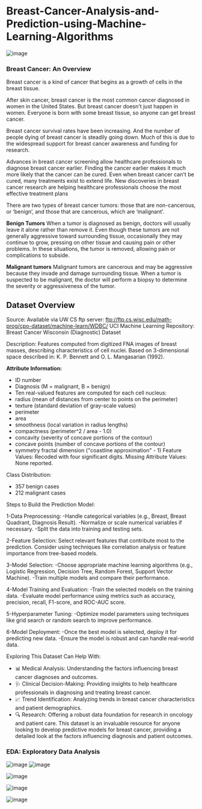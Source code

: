 # Breast-Cancer-Analysis-and-Prediction-using-Machine-Learning-Algorithms

![image](https://github.com/user-attachments/assets/b48f6b3f-2a58-47e5-a185-1774f8264b54)

### **Breast Cancer: An Overview** 

Breast cancer is a kind of cancer that begins as a growth of cells in the breast tissue.

After skin cancer, breast cancer is the most common cancer diagnosed in women in the United States. But breast cancer doesn't just happen in women. Everyone is born with some breast tissue, so anyone can get breast cancer.

Breast cancer survival rates have been increasing. And the number of people dying of breast cancer is steadily going down. Much of this is due to the widespread support for breast cancer awareness and funding for research.

Advances in breast cancer screening allow healthcare professionals to diagnose breast cancer earlier. Finding the cancer earlier makes it much more likely that the cancer can be cured. Even when breast cancer can't be cured, many treatments exist to extend life. New discoveries in breast cancer research are helping healthcare professionals choose the most effective treatment plans 


There are two types of breast cancer tumors: those that are non-cancerous, or ‘benign’, and those that are cancerous, which are ‘malignant’.

**Benign Tumors**
When a tumor is diagnosed as benign, doctors will usually leave it alone rather than remove it. Even though these tumors are not generally aggressive toward surrounding tissue, occasionally they may continue to grow, pressing on other tissue and causing pain or other problems. In these situations, the tumor is removed, allowing pain or complications to subside.

**Malignant tumors**
Malignant tumors are cancerous and may be aggressive because they invade and damage surrounding tissue. When a tumor is suspected to be malignant, the doctor will perform a biopsy to determine the severity or aggressiveness of the tumor.

## Dataset Overview

Source: Available via UW CS ftp server: ftp://ftp.cs.wisc.edu/math-prog/cpo-dataset/machine-learn/WDBC/ UCI Machine Learning Repository: Breast Cancer Wisconsin (Diagnostic) Dataset

Description: Features computed from digitized FNA images of breast masses, describing characteristics of cell nuclei. Based on 3-dimensional space described in: K. P. Bennett and O. L. Mangasarian (1992).

**Attribute Information:**

- ID number
- Diagnosis (M = malignant, B = benign)
- Ten real-valued features are computed for each cell nucleus:
- radius (mean of distances from center to points on the perimeter)
- texture (standard deviation of gray-scale values)
- perimeter
- area
- smoothness (local variation in radius lengths)
- compactness (perimeter^2 / area - 1.0)
- concavity (severity of concave portions of the contour)
- concave points (number of concave portions of the contour)
- symmetry
fractal dimension ("coastline approximation" - 1)
Feature Values: Recoded with four significant digits. Missing Attribute Values: None reported.

Class Distribution:

- 357 benign cases
- 212 malignant cases

Steps to Build the Prediction Model:

1-Data Preprocessing: -Handle categorical variables (e.g., Breast, Breast Quadrant, Diagnosis Result). -Normalize or scale numerical variables if necessary. -Split the data into training and testing sets.

2-Feature Selection: Select relevant features that contribute most to the prediction. Consider using techniques like correlation analysis or feature importance from tree-based models.

3-Model Selection: -Choose appropriate machine learning algorithms (e.g., Logistic Regression, Decision Tree, Random Forest, Support Vector Machine). -Train multiple models and compare their performance.

4-Model Training and Evaluation: -Train the selected models on the training data. -Evaluate model performance using metrics such as accuracy, precision, recall, F1-score, and ROC-AUC score.

5-Hyperparameter Tuning: -Optimize model parameters using techniques like grid search or random search to improve performance.

6-Model Deployment: -Once the best model is selected, deploy it for predicting new data. -Ensure the model is robust and can handle real-world data.

Exploring This Dataset Can Help With: 
- 📊 Medical Analysis: Understanding the factors influencing breast cancer diagnoses and outcomes.
- 🩺 Clinical Decision-Making: Providing insights to help healthcare professionals in diagnosing and treating breast cancer.
- 📈 Trend Identification: Analyzing trends in breast cancer characteristics and patient demographics.
- 🔍 Research: Offering a robust data foundation for research in oncology and patient care. This dataset is an invaluable resource for anyone looking to develop predictive 
      models for breast cancer, providing a detailed look at the factors influencing diagnosis and patient outcomes.

### EDA: Exploratory Data Analysis

![image](https://github.com/user-attachments/assets/fe73f047-00ca-4168-b9b8-a97448cb4741) ![image](https://github.com/user-attachments/assets/5eefb573-eea7-4a64-88b8-bea59acb9720)

![image](https://github.com/user-attachments/assets/ca3fab51-13f2-4115-af40-17f74f9a80e2)

![image](https://github.com/user-attachments/assets/388aef84-6b2f-4eaa-9994-ee3bf8c5df3e)

![image](https://github.com/user-attachments/assets/5692ba8f-944d-4bd1-acd6-0e33da978128)



